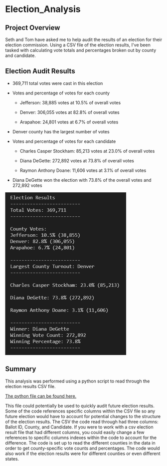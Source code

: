 # Election_Analysis

## Project Overview
Seth and Tom have asked me to help audit the results of an election for their election commission. Using a CSV file of the election results, I've been tasked with calculating vote totals and percentages broken out by county and candidate. 


## Election Audit Results

- 369,711 total votes were cast in this election

- Votes and percentage of votes for each county
	- Jefferson: 38,885 votes at 10.5% of overall votes
	
	- Denver: 306,055 votes at 82.8% of overall votes
	
	- Arapahoe: 24,801 votes at 6.7% of overall votes

- Denver county has the largest number of votes

- Votes and percentage of votes for each candidate
	- Charles Casper Stockham: 85,213 votes at 23.0% of overall votes
	
	- Diana DeGette: 272,892 votes at 73.8% of overall votes
	
	- Raymon Anthony Doane: 11,606 votes at 3.1% of overall votes

- Diana DeGette won the election with 73.8% of the overall votes and 272,892 votes

![Election_Results_Terminal](https://raw.githubusercontent.com/mdwilliams11/Election_Analysis/main/Resources/Election_Results_Terminal.png)


## Summary
This analysis was performed using a python script to read through the election results CSV file.

[The python file can be found here.](https://raw.githubusercontent.com/mdwilliams11/Election_Analysis/main/PyPoll_Challenge.py)


This file could potentially be used to quickly audit future election results. Some of the code references specific columns within the CSV file so any future election would have to account for potential changes to the structure of the election results.
The CSV the code read through had three columns: Ballot ID, County, and Candidate. If you were to work with a csv election result file that had different columns, you could easily change a few references to specific columns indexes within the code to account for the difference.
The code is set up to read the different counties in the data in order to get county-specific vote counts and percentages. The code would also work if the election results were for different counties or even different states.
